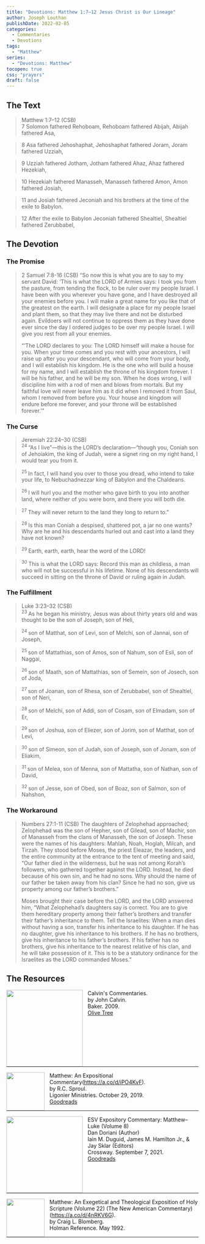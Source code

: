 ```yaml
---
title: "Devotions: Matthew 1:7–12 Jesus Christ is Our Lineage"
author: Joseph Louthan
publishDate: 2022-02-05
categories:
  - Commentaries
  - Devotions
tags:
  - "Matthew"
series:
  - "Devotions: Matthew"
tocopen: true
css: "prayers"
draft: false
---
```

## The Text

>Matthew 1:7–12 (CSB)  
> 7  Solomon fathered Rehoboam, Rehoboam fathered Abijah, Abijah fathered Asa, 

> 8  Asa fathered Jehoshaphat, Jehoshaphat fathered Joram, Joram fathered Uzziah, 

> 9  Uzziah fathered Jotham, Jotham fathered Ahaz, Ahaz fathered Hezekiah, 

> 10  Hezekiah fathered Manasseh, Manasseh fathered Amon, Amon fathered Josiah, 

> 11  and Josiah fathered Jeconiah and his brothers at the time of the exile to Babylon. 

> 12  After the exile to Babylon Jeconiah fathered Shealtiel, Shealtiel fathered Zerubbabel,

## The Devotion

### The Promise

>2 Samuel 7:8-16 (CSB) “So now this is what you are to say to my servant David: ‘This is what the LORD of Armies says: I took you from the pasture, from tending the flock, to be ruler over my people Israel. I have been with you wherever you have gone, and I have destroyed all your enemies before you. I will make a great name for you like that of the greatest on the earth. I will designate a place for my people Israel and plant them, so that they may live there and not be disturbed again. Evildoers will not continue to oppress them as they have done ever since the day I ordered judges to be over my people Israel. I will give you rest from all your enemies.
>
>“‘The LORD declares to you: The LORD himself will make a house for you. When your time comes and you rest with your ancestors, I will raise up after you your descendant, who will come from your body, and I will establish his kingdom. He is the one who will build a house for my name, and I will establish the throne of his kingdom forever. I will be his father, and he will be my son. When he does wrong, I will discipline him with a rod of men and blows from mortals. But my faithful love will never leave him as it did when I removed it from Saul, whom I removed from before you. Your house and kingdom will endure before me forever, and your throne will be established forever.’”

### The Curse

>Jeremiah 22:24–30 (CSB)  
><sup> 24 </sup> “As I live”—this is the LORD’s declaration—“though you, Coniah son of Jehoiakim, the king of Judah, were a signet ring on my right hand, I would tear you from it. 

><sup> 25 </sup> In fact, I will hand you over to those you dread, who intend to take your life, to Nebuchadnezzar king of Babylon and the Chaldeans. 

><sup> 26 </sup> I will hurl you and the mother who gave birth to you into another land, where neither of you were born, and there you will both die. 

><sup> 27 </sup> They will never return to the land they long to return to.” 

><sup> 28 </sup> Is this man Coniah a despised, shattered pot, a jar no one wants? Why are he and his descendants hurled out and cast into a land they have not known? 

><sup> 29 </sup> Earth, earth, earth, hear the word of the LORD! 

><sup> 30 </sup> This is what the LORD says: Record this man as childless, a man who will not be successful in his lifetime. None of his descendants will succeed in sitting on the throne of David or ruling again in Judah.

### The Fulfillment

>Luke 3:23–32 (CSB)  
><sup> 23 </sup> As he began his ministry, Jesus was about thirty years old and was thought to be the son of Joseph, son of Heli, 

><sup> 24 </sup> son of Matthat, son of Levi, son of Melchi, son of Jannai, son of Joseph, 

><sup> 25 </sup> son of Mattathias, son of Amos, son of Nahum, son of Esli, son of Naggai, 

><sup> 26 </sup> son of Maath, son of Mattathias, son of Semein, son of Josech, son of Joda, 

><sup> 27 </sup> son of Joanan, son of Rhesa, son of Zerubbabel, son of Shealtiel, son of Neri, 

><sup> 28 </sup> son of Melchi, son of Addi, son of Cosam, son of Elmadam, son of Er, 

><sup> 29 </sup> son of Joshua, son of Eliezer, son of Jorim, son of Matthat, son of Levi, 

><sup> 30 </sup> son of Simeon, son of Judah, son of Joseph, son of Jonam, son of Eliakim, 

><sup> 31 </sup> son of Melea, son of Menna, son of Mattatha, son of Nathan, son of David, 

><sup> 32 </sup> son of Jesse, son of Obed, son of Boaz, son of Salmon, son of Nahshon,

### The Workaround

>Numbers 27:1-11 (CSB) The daughters of Zelophehad approached; Zelophehad was the son of Hepher, son of Gilead, son of Machir, son of Manasseh from the clans of Manasseh, the son of Joseph. These were the names of his daughters: Mahlah, Noah, Hoglah, Milcah, and Tirzah. They stood before Moses, the priest Eleazar, the leaders, and the entire community at the entrance to the tent of meeting and said, “Our father died in the wilderness, but he was not among Korah’s followers, who gathered together against the LORD. Instead, he died because of his own sin, and he had no sons. Why should the name of our father be taken away from his clan? Since he had no son, give us property among our father’s brothers.”
>
>Moses brought their case before the LORD, and the LORD answered him, “What Zelophehad’s daughters say is correct. You are to give them hereditary property among their father’s brothers and transfer their father’s inheritance to them. Tell the Israelites: When a man dies without having a son, transfer his inheritance to his daughter. If he has no daughter, give his inheritance to his brothers. If he has no brothers, give his inheritance to his father’s brothers. If his father has no brothers, give his inheritance to the nearest relative of his clan, and he will take possession of it. This is to be a statutory ordinance for the Israelites as the LORD commanded Moses.”

## The Resources

<p style="clear:both;">

<img src="/images/resources/commentary-calvin-set.png" align="left" width="200" style="padding-right: 10px" />Calvin's Commentaries.  
by John Calvin.  
Baker. 2009.  
[Olive Tree](https://www.olivetree.com/store/product.php?productid=17517)

<p style="clear:both;">

---

<img src="/images/resources/commentary-matthew-sproul.jpg" align="left" width="100" style="padding-right: 10px" />Matthew: An Expositional Commentary(https://a.co/d/iPO4KvF).  
by R.C. Sproul.  
Ligonier Ministries. October 29, 2019.  
[Goodreads](https://www.goodreads.com/book/show/14453116-matthew?ac=1&from_search=true&qid=1gLpP1i9jq&rank=1)

<p style="clear:both;">

---

<img src="/images/resources/commentary-esv-expository-set.jpg" align="left" width="200" style="padding-right: 10px" />ESV Expository Commentary: Matthew–Luke (Volume 8)  
Dan Doriani (Author)  
Iain M. Duguid, James M. Hamilton Jr., & Jay Sklar (Editors)  
Crossway. September 7, 2021.  
[Goodreads](https://www.goodreads.com/book/show/50611048-esv-expository-commentary-volume-8?ac=1&from_search=true&qid=KXgplk0Joa&rank=1)

<p style="clear:both;">

---

<img src="/images/resources/commentary-matthew-nac-blomberg.jpg" align="left" width="100" style="padding-right: 10px" />Matthew: An Exegetical and Theological Exposition of Holy Scripture (Volume 22) (The New American Commentary)(https://a.co/d/4nRKV6G).  
by Craig L. Blomberg.  
Holman Reference. May 1992.

<p style="clear:both;">

---
